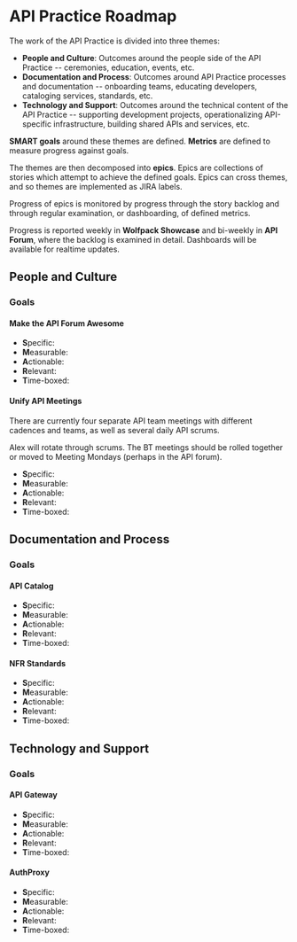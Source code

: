 # API Practice Roadmap

The work of the API Practice is divided into three themes:

* **People and Culture**: Outcomes around the people side of the API Practice -- ceremonies, education, events, etc.
* **Documentation and Process**: Outcomes around API Practice processes and documentation -- onboarding teams, educating developers, cataloging services, standards, etc.
* **Technology and Support**: Outcomes around the technical content of the API Practice -- supporting development projects, operationalizing API-specific infrastructure, building shared APIs and services, etc.

**SMART goals** around these themes are defined. **Metrics** are defined to measure progress against goals.

The themes are then decomposed into **epics**. Epics are collections of stories which attempt to achieve the defined goals. Epics can cross themes, and so themes are implemented as JIRA labels.

Progress of epics is monitored by progress through the story backlog and through regular examination, or dashboarding, of defined metrics.

Progress is reported weekly in **Wolfpack Showcase** and bi-weekly in **API Forum**, where the backlog is examined in detail. Dashboards will be available for realtime updates.

## People and Culture

### Goals

#### Make the API Forum Awesome
 * **S**pecific:
 * **M**easurable: 
 * **A**ctionable:
 * **R**elevant:
 * **T**ime-boxed:

#### Unify API Meetings

There are currently four separate API team meetings with different cadences and teams, as well as several daily API scrums.

Alex will rotate through scrums. The BT meetings should be rolled together or moved to Meeting Mondays (perhaps in the API forum).

 * **S**pecific: 
 * **M**easurable: 
 * **A**ctionable:
 * **R**elevant:
 * **T**ime-boxed:

## Documentation and Process

### Goals

#### API Catalog
 * **S**pecific:
 * **M**easurable: 
 * **A**ctionable:
 * **R**elevant:
 * **T**ime-boxed:

#### NFR Standards
 * **S**pecific:
 * **M**easurable: 
 * **A**ctionable:
 * **R**elevant:
 * **T**ime-boxed:

## Technology and Support

### Goals

#### API Gateway
 * **S**pecific:
 * **M**easurable: 
 * **A**ctionable:
 * **R**elevant:
 * **T**ime-boxed:

#### AuthProxy
 * **S**pecific:
 * **M**easurable: 
 * **A**ctionable:
 * **R**elevant:
 * **T**ime-boxed:
